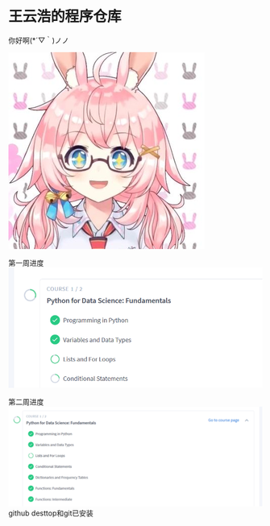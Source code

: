 
# 王云浩的程序仓库


你好啊(*´▽｀)ノノ

![](https://github.com/ophwsjtu18/ohw19f/blob/master/student/ayana_nana%20gachi/QQ%E5%9B%BE%E7%89%8720191009134051.jpg)

第一周进度
![](https://github.com/ophwsjtu18/ohw19f/blob/master/student/ayana_nana%20gachi/QQ%E6%88%AA%E5%9B%BE20191016175844.png)

第二周进度
![](https://github.com/ophwsjtu18/ohw19f/blob/master/student/ayana_nana%20gachi/QQ%E6%88%AA%E5%9B%BE20191023175639.png)
github desttop和git已安装
